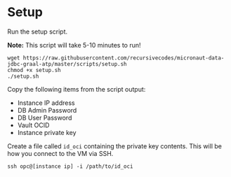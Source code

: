 # Setup

Run the setup script. 

**Note:** This script will take 5-10 minutes to run!

```shell script
wget https://raw.githubusercontent.com/recursivecodes/micronaut-data-jdbc-graal-atp/master/scripts/setup.sh
chmod +x setup.sh
./setup.sh
```

Copy the following items from the script output:

* Instance IP address
* DB Admin Password
* DB User Password
* Vault OCID
* Instance private key 

Create a file called `id_oci` containing the private key contents. This will be how you connect to the VM via SSH.

```shell script
ssh opc@[instance ip] -i /path/to/id_oci
```
